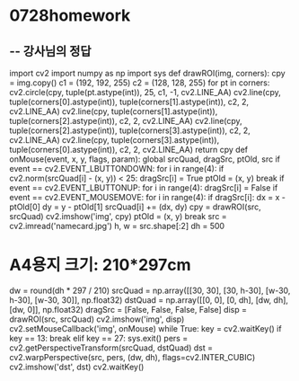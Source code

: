 # 0728homework
--
강사님의 정답
--
import cv2
import numpy as np
import sys
def drawROI(img, corners):
    cpy = img.copy()
    c1 = (192, 192, 255)
    c2 = (128, 128, 255)
    for pt in corners:
        cv2.circle(cpy, tuple(pt.astype(int)), 25, c1, -1, cv2.LINE_AA)
    cv2.line(cpy, tuple(corners[0].astype(int)), tuple(corners[1].astype(int)), c2, 2, cv2.LINE_AA)
    cv2.line(cpy, tuple(corners[1].astype(int)), tuple(corners[2].astype(int)), c2, 2, cv2.LINE_AA)
    cv2.line(cpy, tuple(corners[2].astype(int)), tuple(corners[3].astype(int)), c2, 2, cv2.LINE_AA)
    cv2.line(cpy, tuple(corners[3].astype(int)), tuple(corners[0].astype(int)), c2, 2, cv2.LINE_AA)
    return cpy
def onMouse(event, x, y, flags, param):
    global srcQuad, dragSrc, ptOld, src
    if event == cv2.EVENT_LBUTTONDOWN:
        for i in range(4):
            if cv2.norm(srcQuad[i] - (x, y)) < 25:
                dragSrc[i] = True
                ptOld = (x, y)
                break
    if event == cv2.EVENT_LBUTTONUP:
        for i in range(4):
            dragSrc[i] = False
    if event == cv2.EVENT_MOUSEMOVE:
        for i in range(4):
            if dragSrc[i]:
                dx = x - ptOld[0]
                dy = y - ptOld[1]
                srcQuad[i] += (dx, dy)
                cpy = drawROI(src, srcQuad)
                cv2.imshow('img', cpy)
                ptOld = (x, y)
                break
src = cv2.imread('namecard.jpg')
h, w = src.shape[:2]
dh = 500
# A4용지 크기: 210*297cm
dw = round(dh * 297 / 210)
srcQuad = np.array([[30, 30], [30, h-30], [w-30, h-30], [w-30, 30]], np.float32)
dstQuad = np.array([[0, 0], [0, dh], [dw, dh], [dw, 0]], np.float32)
dragSrc = [False, False, False, False]
disp = drawROI(src, srcQuad)
cv2.imshow('img', disp)
cv2.setMouseCallback('img', onMouse)
while True:
    key = cv2.waitKey()
    if key == 13:
        break
    elif key == 27:
        sys.exit()
pers = cv2.getPerspectiveTransform(srcQuad, dstQuad)
dst = cv2.warpPerspective(src, pers, (dw, dh), flags=cv2.INTER_CUBIC)
cv2.imshow('dst', dst)
cv2.waitKey()
